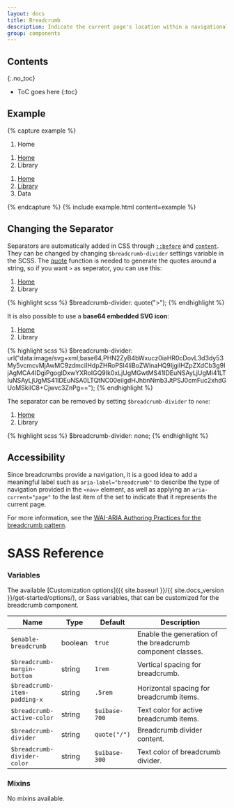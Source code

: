 ```yaml
---
layout: docs
title: Breadcrumb
description: Indicate the current page's location within a navigational hierarchy.
group: components
---
```


## Contents
{:.no_toc}

* ToC goes here
{:toc}

## Example

{% capture example %}
<nav aria-label="breadcrumb">
  <ol class="breadcrumb">
    <li class="breadcrumb-item active" aria-current="page">Home</li>
  </ol>
</nav>

<nav aria-label="breadcrumb">
  <ol class="breadcrumb">
    <li class="breadcrumb-item"><a href="#">Home</a></li>
    <li class="breadcrumb-item active" aria-current="page">Library</li>
  </ol>
</nav>

<nav aria-label="breadcrumb">
  <ol class="breadcrumb">
    <li class="breadcrumb-item"><a href="#">Home</a></li>
    <li class="breadcrumb-item"><a href="#">Library</a></li>
    <li class="breadcrumb-item active" aria-current="page">Data</li>
  </ol>
</nav>
{% endcapture %}
{% include example.html content=example %}

## Changing the Separator

Separators are automatically added in CSS through [`::before`](https://developer.mozilla.org/en-US/docs/Web/CSS/::before) and [`content`](https://developer.mozilla.org/en-US/docs/Web/CSS/content). They can be changed by changing `$breadcrumb-divider` settings variable in the SCSS. The [quote](http://sass-lang.com/documentation/Sass/Script/Functions.html#quote-instance_method) function is needed to generate the quotes around a string, so if you want `>` as seperator, you can use this:

<div class="cf-example">
    <nav aria-label="breadcrumb">
        <ol class="breadcrumb breadcrumb-chevron">
            <li class="breadcrumb-item"><a href="#">Home</a></li>
            <li class="breadcrumb-item active" aria-current="page">Library</li>
        </ol>
    </nav>
</div>
{% highlight scss %}
$breadcrumb-divider: quote(">");
{% endhighlight %}

It is also possible to use a **base64 embedded SVG icon**:

<div class="cf-example">
    <nav aria-label="breadcrumb">
        <ol class="breadcrumb breadcrumb-icon">
            <li class="breadcrumb-item"><a href="#">Home</a></li>
            <li class="breadcrumb-item active" aria-current="page">Library</li>
        </ol>
    </nav>
</div>
{% highlight scss %}
$breadcrumb-divider: url("data:image/svg+xml;base64,PHN2ZyB4bWxucz0iaHR0cDovL3d3dy53My5vcmcvMjAwMC9zdmciIHdpZHRoPSI4IiBoZWlnaHQ9IjgiIHZpZXdCb3g9IjAgMCA4IDgiPgogIDxwYXRoIGQ9Ik0xLjUgMGwtMS41IDEuNSAyLjUgMi41LTIuNSAyLjUgMS41IDEuNSA0LTQtNC00eiIgdHJhbnNmb3JtPSJ0cmFuc2xhdGUoMSkiIC8+Cjwvc3ZnPg==");
{% endhighlight %}

The separator can be removed by setting `$breadcrumb-divider` to `none`:

<div class="cf-example">
    <nav aria-label="breadcrumb">
        <ol class="breadcrumb breadcrumb-none">
            <li class="breadcrumb-item"><a href="#">Home</a></li>
            <li class="breadcrumb-item active" aria-current="page">Library</li>
        </ol>
    </nav>
</div>
{% highlight scss %}
$breadcrumb-divider: none;
{% endhighlight %}

## Accessibility

Since breadcrumbs provide a navigation, it is a good idea to add a meaningful label such as `aria-label="breadcrumb"` to describe the type of navigation provided in the `<nav>` element, as well as applying an `aria-current="page"` to the last item of the set to indicate that it represents the current page.

For more information, see the [WAI-ARIA Authoring Practices for the breadcrumb pattern](https://www.w3.org/TR/wai-aria-practices/#breadcrumb).

# SASS Reference

### Variables

The available [Customization options]({{ site.baseurl }}/{{ site.docs_version }}/get-started/options/), or Sass variables, that can be customized for the breadcrumb component.

<div class="table-scroll">
    <table class="table table-bordered table-striped">
        <thead>
            <tr>
                <th style="width: 100px;">Name</th>
                <th style="width: 50px;">Type</th>
                <th style="width: 50px;">Default</th>
                <th>Description</th>
            </tr>
        </thead>
        <tbody>
            <tr>
                <td><code>$enable-breadcrumb</code></td>
                <td>boolean</td>
                <td><code>true</code></td>
                <td>
                    Enable the generation of the breadcrumb component classes.
                </td>
            </tr>
            <tr>
                <td><code>$breadcrumb-margin-bottom</code></td>
                <td>string</td>
                <td><code>1rem</code></td>
                <td>
                    Vertical spacing for breadcrumb.
                </td>
            </tr>
            <tr>
                <td><code>$breadcrumb-item-padding-x</code></td>
                <td>string</td>
                <td><code>.5rem</code></td>
                <td>
                    Horizontal spacing for breadcrumb items.
                </td>
            </tr>
            <tr>
                <td><code>$breadcrumb-active-color</code></td>
                <td>string</td>
                <td><code>$uibase-700</code></td>
                <td>
                    Text color for active breadcrumb items.
                </td>
            </tr>
            <tr>
                <td><code>$breadcrumb-divider</code></td>
                <td>string</td>
                <td><code>quote("/")</code></td>
                <td>
                    Breadcrumb divider content.
                </td>
            </tr>
            <tr>
                <td><code>$breadcrumb-divider-color</code></td>
                <td>string</td>
                <td><code>$uibase-300</code></td>
                <td>
                    Text color of breadcrumb divider.
                </td>
            </tr>
        </tbody>
    </table>
</div>

### Mixins

No mixins available.